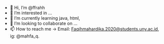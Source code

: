 - 👋 Hi, I’m @ffrahh
- 👀 I’m interested in ...
- 🌱 I’m currently learning java, html, 
- 💞️ I’m looking to collaborate on ...
- 📫 How to reach me -> Email: Faqihmahardika.2020@students.uny.ac.id, ig: @mahfa_q.

<!---
ffrahh/ffrahh is a ✨ special ✨ repository because its `README.md` (this file) appears on your GitHub profile.
You can click the Preview link to take a look at your changes.
--->
